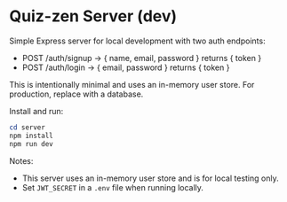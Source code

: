 # Quiz-zen Server (dev)

Simple Express server for local development with two auth endpoints:

- POST /auth/signup -> { name, email, password } returns { token }
- POST /auth/login -> { email, password } returns { token }

This is intentionally minimal and uses an in-memory user store. For production, replace with a database.

Install and run:

```powershell
cd server
npm install
npm run dev
```

Notes:
- This server uses an in-memory user store and is for local testing only.
- Set `JWT_SECRET` in a `.env` file when running locally.
